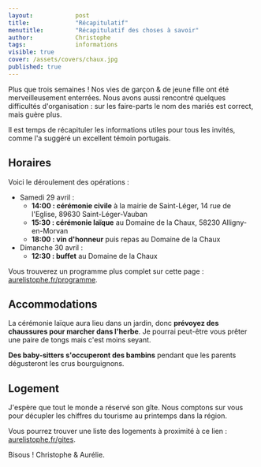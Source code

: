 ```yaml
---
layout:            post
title:             "Récapitulatif"
menutitle:         "Récapitulatif des choses à savoir"
author:            Christophe
tags:              informations
visible: true
cover: /assets/covers/chaux.jpg
published: true
---
```


Plus que trois semaines ! Nos vies de garçon & de jeune fille ont été merveilleusement enterrées. Nous avons aussi rencontré quelques difficultés d'organisation : sur les faire-parts le nom des mariés est correct, mais guère plus.

Il est temps de récapituler les informations utiles pour tous les invités, comme l'a suggéré un excellent témoin portugais.

## Horaires

Voici le déroulement des opérations :

- Samedi 29 avril :
    - **14:00 : cérémonie civile** à la mairie de Saint-Léger, 14 rue de l'Eglise, 89630 Saint-Léger-Vauban
    - **15:30 : cérémonie laïque** au Domaine de la Chaux, 58230 Alligny-en-Morvan
    - **18:00 : vin d'honneur** puis repas au Domaine de la Chaux
- Dimanche 30 avril :
    - **12:30 : buffet** au Domaine de la Chaux

Vous trouverez un programme plus complet sur cette page : [aurelistophe.fr/programme](/programme).

## Accommodations

La cérémonie laïque aura lieu dans un jardin, donc **prévoyez des chaussures pour marcher dans l'herbe**. Je pourrai peut-être vous prêter une paire de tongs mais c'est moins seyant.

**Des baby-sitters s'occuperont des bambins** pendant que les parents dégusteront les crus bourguignons.

## Logement

J'espère que tout le monde a réservé son gîte. Nous comptons sur vous pour décupler les chiffres du tourisme au printemps dans la région.

Vous pourrez trouver une liste des logements à proximité à ce lien : [aurelistophe.fr/gites](/gites).

Bisous !
Christophe & Aurélie.
